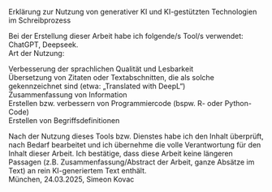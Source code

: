 Erklärung zur Nutzung von generativer KI und KI-gestützten Technologien im Schreibprozess

Bei der Erstellung dieser Arbeit habe ich folgende/s Tool/s verwendet: ChatGPT, Deepseek.   
Art der Nutzung:  
  
Verbesserung der sprachlichen Qualität und Lesbarkeit  
Übersetzung von Zitaten oder Textabschnitten, die als solche gekennzeichnet sind (etwa: „Translated with DeepL“)  
Zusammenfassung von Information  
Erstellen bzw. verbessern von Programmiercode (bspw. R- oder Python-Code)  
Erstellen von Begriffsdefinitionen  
  
Nach der Nutzung dieses Tools bzw. Dienstes habe ich den Inhalt überprüft, nach Bedarf bearbeitet und ich übernehme die volle Verantwortung für den Inhalt dieser Arbeit. Ich bestätige, dass diese Arbeit keine längeren Passagen (z.B. Zusammenfassung/Abstract der Arbeit, ganze Absätze im Text) an rein KI-generiertem Text enthält.  
München, 24.03.2025, Simeon Kovac

